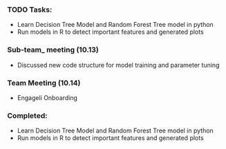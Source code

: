 ### TODO Tasks:
   - Learn Decision Tree Model and Random Forest Tree model in python
   - Run models in R to detect important features and generated plots
 
### Sub-team_ meeting (10.13)
   - Discussed new code structure for model training and parameter tuning
### Team Meeting (10.14)
   - Engageli Onboarding
### Completed:
   - Learn Decision Tree Model and Random Forest Tree model in python
   - Run models in R to detect important features and generated plots
